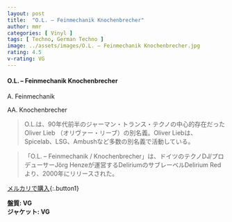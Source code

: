```yaml
---
layout: post
title:  "O.L. – Feinmechanik Knochenbrecher"
author: mmr
categories: [ Vinyl ]
tags: [ Techno, German Techno ]
image: ../assets/images/O.L. – Feinmechanik Knochenbrecher.jpg
rating: 4.5
v-rating: VG
---
```


#### O.L. – Feinmechanik Knochenbrecher

A. Feinmechanik

AA. Knochenbrecher

> O.L.は、90年代前半のジャーマン・トランス・テクノの中心的存在だったOliver Lieb （オリヴァー・リーブ）の別名義。Oliver Liebは、Spicelab、LSG、Ambushなど多数の別名義で活動している。

> 「O.L. – Feinmechanik / Knochenbrecher」は、ドイツのテクノDJ/プロデューサーJörg Henzeが運営するDeliriumのサブレーベルDelirium Redより、2000年にリリースされた。


[メルカリで購入](https://jp.mercari.com/item/m45505355923){:.button1}

<div class="mt-4 mb-4 d-flex align-items-center">
<strong class="mr-1">盤質: VG</strong>
</div>
<div class="mt-4 mb-4 d-flex align-items-center">
<strong class="mr-1">ジャケット: VG</strong>
</div>
